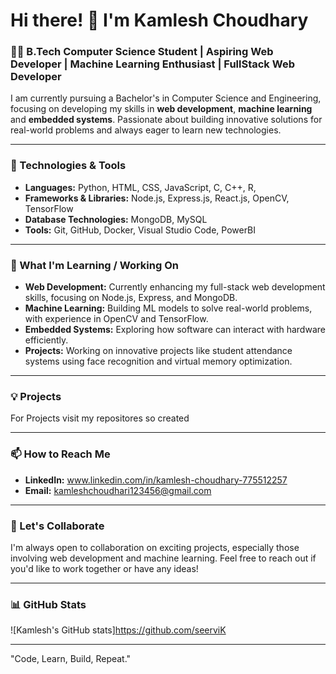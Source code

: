 # Hi there! 👋 I'm Kamlesh Choudhary

### 🧑‍💻 B.Tech Computer Science Student | Aspiring Web Developer | Machine Learning Enthusiast | FullStack Web Developer

I am currently pursuing a Bachelor's in Computer Science and Engineering, focusing on developing my skills in **web development**, **machine learning** and **embedded systems**. Passionate about building innovative solutions for real-world problems and always eager to learn new technologies.

---

### 🔧 Technologies & Tools

- **Languages:** Python, HTML, CSS, JavaScript, C, C++, R, 
- **Frameworks & Libraries:** Node.js, Express.js, React.js, OpenCV, TensorFlow
- **Database Technologies:** MongoDB, MySQL
- **Tools:** Git, GitHub, Docker, Visual Studio Code, PowerBI

---

### 🌱 What I'm Learning / Working On

- **Web Development:** Currently enhancing my full-stack web development skills, focusing on Node.js, Express, and MongoDB.
- **Machine Learning:** Building ML models to solve real-world problems, with experience in OpenCV and TensorFlow.
- **Embedded Systems:** Exploring how software can interact with hardware efficiently.
- **Projects:** Working on innovative projects like student attendance systems using face recognition and virtual memory optimization.

---

### 💡 Projects

For Projects visit my repositores so created

---
### 📫 How to Reach Me

- **LinkedIn:** www.linkedin.com/in/kamlesh-choudhary-775512257
- **Email:** kamleshchoudhari123456@gmail.com

---

### 🚀 Let's Collaborate

I'm always open to collaboration on exciting projects, especially those involving web development and machine learning. Feel free to reach out if you'd like to work together or have any ideas!

---

### 📊 GitHub Stats

![Kamlesh's GitHub stats]https://github.com/seerviK

---

"Code, Learn, Build, Repeat."

